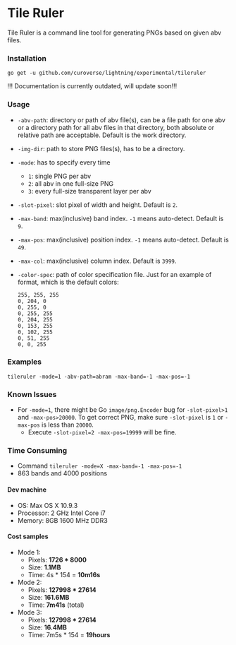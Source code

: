 Tile Ruler
==========

Tile Ruler is a command line tool for generating PNGs based on given abv files.

### Installation

	go get -u github.com/curoverse/lightning/experimental/tileruler


!!! Documentation is currently outdated, will update soon!!!

### Usage

- `-abv-path`: directory or path of abv file(s), can be a file path for one abv or a directory path for all abv files in that directory, both absolute or relative path are acceptable. Default is the work directory.
- `-img-dir`: path to store PNG files(s), has to be a directory.
- `-mode`: has to specify every time
	- `1`: single PNG per abv
	- `2`: all abv in one full-size PNG
	- `3`: every full-size transparent layer per abv
- `-slot-pixel`: slot pixel of width and height. Default is `2`.
- `-max-band`: max(inclusive) band index. `-1` means auto-detect. Default is `9`.
- `-max-pos`: max(inclusive) position index. `-1` means auto-detect. Default is `49`.
- `-max-col`: max(inclusive) column index. Default is `3999`.
- `-color-spec`: path of color specification file. Just for an example of format, which is the default colors:
	
	```
	255, 255, 255
	0, 204, 0
	0, 255, 0
	0, 255, 255
	0, 204, 255
	0, 153, 255
	0, 102, 255
	0, 51, 255
	0, 0, 255
	```

### Examples

	tileruler -mode=1 -abv-path=abram -max-band=-1 -max-pos=-1

### Known Issues

- For `-mode=1`, there might be Go `image/png.Encoder` bug for `-slot-pixel>1` and `-max-pos>20000`. To get correct PNG, make sure `-slot-pixel` is `1` or `-max-pos` is less than `20000`. 
	- Execute `-slot-pixel=2 -max-pos=19999` will be fine.
	
### Time Consuming

- Command `tileruler -mode=X -max-band=-1 -max-pos=-1`
- 863 bands and 4000 positions

#### Dev machine

- OS: Max OS X 10.9.3
- Processor: 2 GHz Intel Core i7
- Memory: 8GB 1600 MHz DDR3

#### Cost samples

- Mode 1:
	- Pixels: **1726 * 8000**
	- Size: **1.1MB**
	- Time: 4s * 154 = **10m16s**
- Mode 2:
	- Pixels: **127998 * 27614**
	- Size: **161.6MB**
	- Time: **7m41s** (total)
- Mode 3:
	- Pixels: **127998 * 27614**
	- Size: **16.4MB**
	- Time: 7m5s * 154 = **19hours**
	